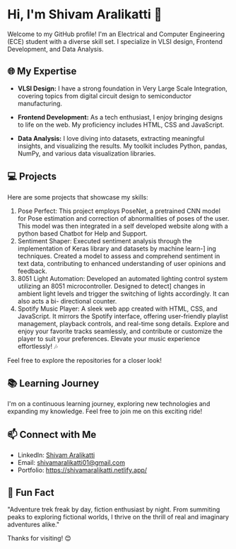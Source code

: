 # Hi, I'm Shivam Aralikatti 👋

Welcome to my GitHub profile! I'm an Electrical and Computer Engineering (ECE) student with a diverse skill set. I specialize in VLSI design, Frontend Development, and Data Analysis.

## 🌐 My Expertise

- **VLSI Design:** I have a strong foundation in Very Large Scale Integration, covering topics from digital circuit design to semiconductor manufacturing.

- **Frontend Development:** As a tech enthusiast, I enjoy bringing designs to life on the web. My proficiency includes HTML, CSS and JavaScript.

- **Data Analysis:** I love diving into datasets, extracting meaningful insights, and visualizing the results. My toolkit includes Python, pandas, NumPy, and various data visualization libraries.

## 💻 Projects

Here are some projects that showcase my skills:

1. Pose Perfect: This project employs PoseNet, a pretrained CNN model for Pose estimation and correction of abnormalities of poses of the user. This model was then integrated in a self developed website along with a python based Chatbot for Help and Support.
2. Sentiment Shaper: Executed sentiment analysis through the implementation of Keras library and datasets by machine learn-] ing techniques. Created a model to assess and comprehend sentiment in text data, contributing to enhanced understanding of user opinions and feedback.
3. 8051 Light Automation: Developed an automated lighting control system utilizing an 8051 microcontroller. Designed to detect] changes in ambient light levels and trigger the switching of lights accordingly. It can also acts a bi- directional counter.
4. Spotify Music Player: A sleek web app created with HTML, CSS, and JavaScript. It mirrors the Spotify interface, offering user-friendly playlist management, playback controls, and real-time song details. Explore and enjoy your favorite tracks seamlessly, and contribute or customize the player to suit your preferences. Elevate your music experience effortlessly! 🎶

Feel free to explore the repositories for a closer look!

## 📚 Learning Journey

I'm on a continuous learning journey, exploring new technologies and expanding my knowledge. Feel free to join me on this exciting ride!

## 📫 Connect with Me

- LinkedIn: [Shivam Aralikatti](https://www.linkedin.com/in/shivam-aralikatti-30b495213/)
- Email: shivamaralikatti01@gmail.com
- Portfolio: https://shivamaralikatti.netlify.app/
  
## 🚀 Fun Fact

"Adventure trek freak by day, fiction enthusiast by night. From summiting peaks to exploring fictional worlds, I thrive on the thrill of real and imaginary adventures alike."

Thanks for visiting! 😊
